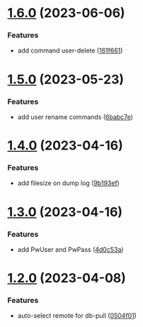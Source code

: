 # [1.6.0](https://github.com/baumrock/RockShell/compare/v1.5.0...v1.6.0) (2023-06-06)


### Features

* add command user-delete ([161f661](https://github.com/baumrock/RockShell/commit/161f661d2014320418b3aafc3efa5091523bb4c9))



# [1.5.0](https://github.com/baumrock/RockShell/compare/v1.4.0...v1.5.0) (2023-05-23)


### Features

* add user rename commands ([6babc7e](https://github.com/baumrock/RockShell/commit/6babc7e5d17f249c0356404a14c8e34c562b3b57))



# [1.4.0](https://github.com/baumrock/RockShell/compare/v1.3.0...v1.4.0) (2023-04-16)


### Features

* add filesize on dump log ([9b193ef](https://github.com/baumrock/RockShell/commit/9b193ef782799447d6bfc98de5333f156753a493))



# [1.3.0](https://github.com/baumrock/RockShell/compare/v1.2.0...v1.3.0) (2023-04-16)


### Features

* add PwUser and PwPass ([4d0c53a](https://github.com/baumrock/RockShell/commit/4d0c53af6aee75f628003b4dc22af58588dcc904))



# [1.2.0](https://github.com/baumrock/RockShell/compare/v1.1.0...v1.2.0) (2023-04-08)


### Features

* auto-select remote for db-pull ([0504f01](https://github.com/baumrock/RockShell/commit/0504f013620097ba2a0a30e741d60e4ee1b8fc7a))



